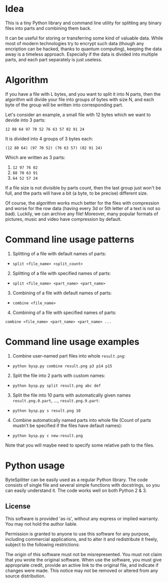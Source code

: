 # Idea
This is a tiny Python library and command line utility for splitting any binary files into parts and combining them back. 

It can be useful for storing or transferring some kind of valuable data.
While most of modern technologies try to encrypt such data
(though any encription can be hacked, thanks to quantum computing),
keeping the data away is a timeless approach.
Especially if the data is divided into multiple parts, and each part separately is just useless.

# Algorithm

If you have a file with L bytes, and you want to split it into N parts,
then the algorithm will divide your file into groups of bytes with size N,
and each byte of the group will be written into corresponding part.

Let's consider an example, a small file with 12 bytes which we want to devide into 3 parts:

`12 88 64 97 70 52 76 63 57 02 91 24`

It is divided into 4 groups of 3 bytes each:

`(12 88 64) (97 70 52) (76 63 57) (02 91 24)`

Which are written as 3 parts:

1. `12 97 76 02`  
2. `88 70 63 91`  
3. `64 52 57 24`

If a file size is not divisible by parts count, then the last group just won't be full,
and the parts will have a bit (a byte, to be precise) different size.

Of course, the algorithm works much better for the files with compression and worse for the row data
(having every 3d or 5th letter of a text is not so bad). Luckily, we can archive any file!
Moreover, many popular formats of pictures, music and video have compression by default.

# Command line usage patterns

1) Splitting of a file with default names of parts:

- `split <file_name> <split_count>`

2) Splitting of a file with specified names of parts:

- `split <file_name> <part_name> <part_name>` 

3) Combining of a file with default names of parts:

- `combine <file_name>`

4) Combining of a file with specified names of parts:

`combine <file_name> <part_name> <part_name> ...`

# Command line usage examples

1) Combine user-named part files into whole `result.png`:

- `python bysp.py combine result.png p3 p14 p15`

2) Split the file into 2 parts with custom names:

- `python bysp.py split result.png abc def`

3) Split the file into 10 parts with automatically given names `result.png.0.part`, ..., `result.png.9.part`:

- `python bysp.py s result.png 10`

4) Combine automatically named parts into whole file (Count of parts mustn't be specified if the files have default names):

- `python bysp.py c new-result.png`

Note that you will maybe need to specify some relative path to the files.

# Python usage

ByteSplitter can be easily used as a regular Python library. The code consists of single file and several simple functions with docstrings, so you can easily understand it. The code works well on both Python 2 & 3.

## License

 This software is provided 'as-is', without any express or implied warranty.
 You may not hold the author liable.

 Permission is granted to anyone to use this software for any purpose,
 including commercial applications, and to alter it and redistribute it freely,
 subject to the following restrictions:

 The origin of this software must not be misrepresented. You must not claim
 that you wrote the original software. When use the software, you must give
 appropriate credit, provide an active link to the original file, and indicate if changes were made.
 This notice may not be removed or altered from any source distribution.
